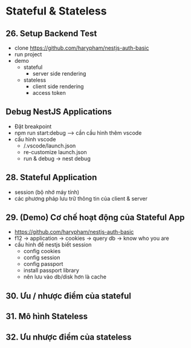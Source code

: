 # Stateful & Stateless

## 26. Setup Backend Test
- clone https://github.com/harypham/nestjs-auth-basic 
- run project
- demo
    - stateful
        - server side rendering
    - stateless
        - client side rendering
        - access token

## Debug NestJS Applications
- Đặt breakpoint
- npm run start:debug --> cần cầu hình thêm vscode
- cấu hình vscode
    - /.vscode/launch.json
    - re-customize launch.json
    - run & debug -> nest debug

## 28. Stateful Application
- session (bộ nhớ máy tính)
- các phương pháp lưu trữ thông tin của client & server 

## 29. (Demo) Cơ chế hoạt động của Stateful App
- https://github.com/harypham/nestjs-auth-basic 
- f12 -> application -> cookies -> query db -> know who you are 
- cấu hình để nestjs biết session 
    - config cookies 
    - config session 
    - config passport
    - install passport library
    - nên lưu vào db/disk hơn là cache 

## 30. Ưu / nhược điểm của stateful
## 31. Mô hình Stateless 
## 32. Ưu nhược điểm của stateless